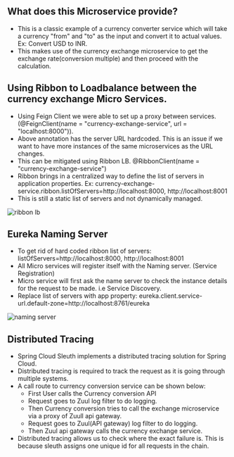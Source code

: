 ## What does this Microservice provide?
* This is a classic example of a currency converter service which will take a currency "from" and "to" as the input and convert it to actual values. Ex: Convert USD to INR.
* This makes use of the currency exchange microservice to get the exchange rate(conversion multiple) and then proceed with the calculation.

## Using Ribbon to Loadbalance between the currency exchange Micro Services.
* Using Feign Client we were able to set up a  proxy between services. (@FeignClient(name = "currency-exchange-service", url = "localhost:8000")).
* Above annotation has the server URL hardcoded. This is an issue if we want to have more instances of the same microservices as the URL changes.
* This can be mitigated using Ribbon LB. @RibbonClient(name = "currency-exchange-service")
* Ribbon brings in a centralized way to define the list of servers in application properties. Ex: currency-exchange-service.ribbon.listOfServers=http://localhost:8000, http://localhost:8001
* This is still a static list of servers and not dynamically managed.

![ribbon lb](https://user-images.githubusercontent.com/6800366/40484769-55804472-5f7a-11e8-8b68-89f462f6eb39.PNG)

## Eureka Naming Server
* To get rid of hard coded ribbon list of servers: listOfServers=http://localhost:8000, http://localhost:8001
* All Micro services will register itself with the Naming server. (Service Registration)
* Micro service will first ask the name server to check the instance details for the request to be made. i.e Service Discovery.
* Replace list of servers with app property: eureka.client.service-url.default-zone=http://localhost:8761/eureka

![naming server](https://user-images.githubusercontent.com/6800366/40485250-a5bdfe06-5f7b-11e8-82e7-ffcc4102d49c.PNG)

## Distributed Tracing 
* Spring Cloud Sleuth implements a distributed tracing solution for Spring Cloud.
* Distributed tracing is required to track the request as it is going through multiple systems.
* A call route to currency conversion service can be shown below:
    * First User calls the Currency conversion API
    * Request goes to Zuul log filter to do logging.
    * Then Currency conversion tries to call the exchange microservice via a proxy of Zuull api gateway.
    * Request goes to Zuul(API gateway) log filter to do logging.
    * Then Zuul api gateway calls the currency exchange service. 
* Distributed tracing allows us to check where the exact failure is. This is because sleuth assigns one unique id for all requests in the chain.


